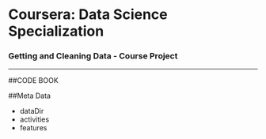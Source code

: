 # Coursera: Data Science Specialization
### Getting and Cleaning Data  -  Course Project
--------------------------------------------------------------------------
##CODE BOOK


##Meta Data
* dataDir
* activities
* features
